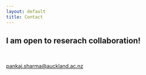 ```yaml
---
layout: default
title: Contact
---
```

<h2 class="text-primary">I am open to reserach collaboration!</h2><br>

<span><i class="fa fa-envelope"></i><a href="mailto:pankaj.sharma@auckland.ac.nz" target="_blank"> pankaj.sharma@auckland.ac.nz</a></span><br><br>



